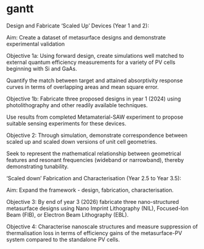 # gantt



Design and Fabricate ‘Scaled Up’ Devices (Year 1 and 2):

Aim: Create a dataset of metasurface designs and demonstrate experimental validation  

Objective 1a: Using forward design, create simulations well matched to external quantum efficiency measurements for a variety of PV cells beginning with Si and GaAs.

Quantify the match between target and attained absorptivity response curves in terms of overlapping areas and mean square error.

Objective 1b: Fabricate three proposed designs in year 1 (2024) using photolithography and other readily available techniques.

Use results from completed Metamaterial-SAW experiment to propose suitable sensing experiments for these devices.

Objective 2: Through simulation, demonstrate correspondence between scaled up and scaled down versions of unit cell geometries.

Seek to represent the mathematical relationship between geometrical features and resonant frequencies (wideband or narrowband), thereby demonstrating tunability.

‘Scaled down’ Fabrication and Characterisation (Year 2.5 to Year 3.5):

Aim: Expand the framework - design, fabrication, characterisation.

Objective 3: By end of year 3 (2026) fabricate three nano-structured metasurface designs using Nano Imprint Lithography (NIL), Focused-Ion Beam (FIB), or Electron Beam Lithography (EBL).

Objective 4: Characterise nanoscale structures and measure suppression of thermalisation loss in terms of efficiency gains of the metasurface-PV system compared to the standalone PV cells.
